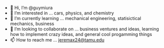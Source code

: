 - 👋 Hi, I’m @guymiura
- 👀 I’m interested in ... cars, physics, and chemistry
- 🌱 I’m currently learning ... mechanical engineering, statisictical mechanics, business
- 💞️ I’m looking to collaborate on ... business ventures and ideas, learning how to implement crazy ideas, and general cool progamming things
- 📫 How to reach me ... jeremax24@tamu.edu

<!---
guymiura/guymiura is a ✨ special ✨ repository because its `README.md` (this file) appears on your GitHub profile.
You can click the Preview link to take a look at your changes.
--->
